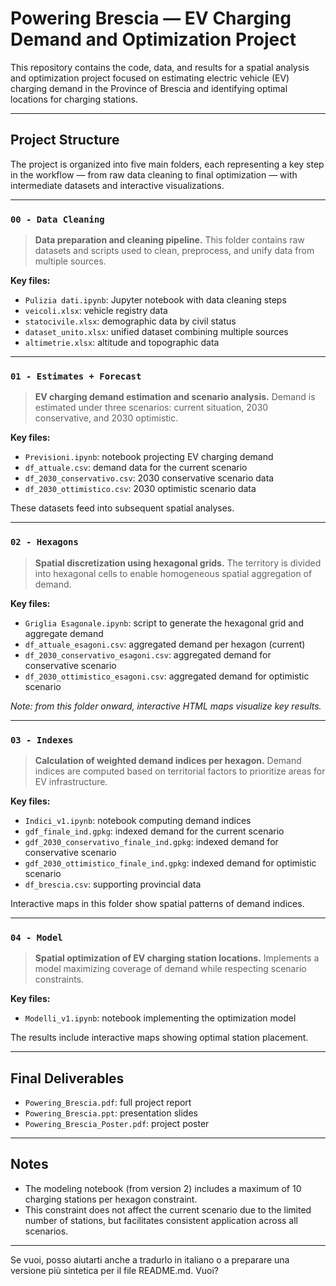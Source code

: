 # Powering Brescia — EV Charging Demand and Optimization Project

This repository contains the code, data, and results for a spatial analysis and optimization project focused on estimating electric vehicle (EV) charging demand in the Province of Brescia and identifying optimal locations for charging stations.

---

## Project Structure

The project is organized into five main folders, each representing a key step in the workflow — from raw data cleaning to final optimization — with intermediate datasets and interactive visualizations.

---

### `00 - Data Cleaning`

> **Data preparation and cleaning pipeline.**
> This folder contains raw datasets and scripts used to clean, preprocess, and unify data from multiple sources.

**Key files:**

* `Pulizia dati.ipynb`: Jupyter notebook with data cleaning steps
* `veicoli.xlsx`: vehicle registry data
* `statocivile.xlsx`: demographic data by civil status
* `dataset_unito.xlsx`: unified dataset combining multiple sources
* `altimetrie.xlsx`: altitude and topographic data

---

### `01 - Estimates + Forecast`

> **EV charging demand estimation and scenario analysis.**
> Demand is estimated under three scenarios: current situation, 2030 conservative, and 2030 optimistic.

**Key files:**

* `Previsioni.ipynb`: notebook projecting EV charging demand
* `df_attuale.csv`: demand data for the current scenario
* `df_2030_conservativo.csv`: 2030 conservative scenario data
* `df_2030_ottimistico.csv`: 2030 optimistic scenario data

These datasets feed into subsequent spatial analyses.

---

### `02 - Hexagons`

> **Spatial discretization using hexagonal grids.**
> The territory is divided into hexagonal cells to enable homogeneous spatial aggregation of demand.

**Key files:**

* `Griglia Esagonale.ipynb`: script to generate the hexagonal grid and aggregate demand
* `df_attuale_esagoni.csv`: aggregated demand per hexagon (current)
* `df_2030_conservativo_esagoni.csv`: aggregated demand for conservative scenario
* `df_2030_ottimistico_esagoni.csv`: aggregated demand for optimistic scenario

*Note: from this folder onward, interactive HTML maps visualize key results.*

---

### `03 - Indexes`

> **Calculation of weighted demand indices per hexagon.**
> Demand indices are computed based on territorial factors to prioritize areas for EV infrastructure.

**Key files:**

* `Indici_v1.ipynb`: notebook computing demand indices
* `gdf_finale_ind.gpkg`: indexed demand for the current scenario
* `gdf_2030_conservativo_finale_ind.gpkg`: indexed demand for conservative scenario
* `gdf_2030_ottimistico_finale_ind.gpkg`: indexed demand for optimistic scenario
* `df_brescia.csv`: supporting provincial data

Interactive maps in this folder show spatial patterns of demand indices.

---

### `04 - Model`

> **Spatial optimization of EV charging station locations.**
> Implements a model maximizing coverage of demand while respecting scenario constraints.

**Key files:**

* `Modelli_v1.ipynb`: notebook implementing the optimization model

The results include interactive maps showing optimal station placement.

---

## Final Deliverables

* `Powering_Brescia.pdf`: full project report
* `Powering_Brescia.ppt`: presentation slides
* `Powering_Brescia_Poster.pdf`: project poster

---

## Notes

* The modeling notebook (from version 2) includes a maximum of 10 charging stations per hexagon constraint.
* This constraint does not affect the current scenario due to the limited number of stations, but facilitates consistent application across all scenarios.

---

Se vuoi, posso aiutarti anche a tradurlo in italiano o a preparare una versione più sintetica per il file README.md. Vuoi?
